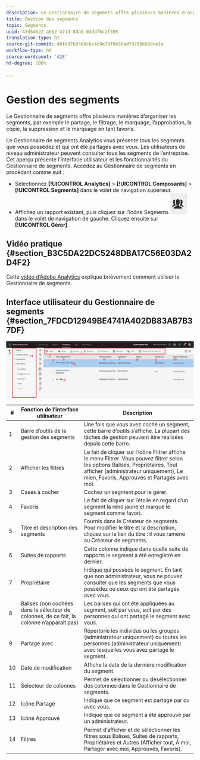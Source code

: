 ```yaml
---
description: Le Gestionnaire de segments offre plusieurs manières d’organiser les segments, par exemple le partage, le filtrage, le marquage, l’approbation, la copie, la suppression et le marquage en tant favoris.
title: Gestion des segments
topic: Segments
uuid: 47d54822-a662-471d-8dab-03ddf6c2f395
translation-type: ht
source-git-commit: d0fe97b9368cbc4c9e79f9e56adf9786b58dce1a
workflow-type: ht
source-wordcount: '428'
ht-degree: 100%

---
```



# Gestion des segments

Le Gestionnaire de segments offre plusieurs manières d’organiser les segments, par exemple le partage, le filtrage, le marquage, l’approbation, la copie, la suppression et le marquage en tant favoris.

Le Gestionnaire de segments Analytics vous présente tous les segments que vous possédez et qui ont été partagés avec vous. Les utilisateurs de niveau administrateur peuvent consulter tous les segments de l’entreprise. Cet aperçu présente l’interface utilisateur et les fonctionnalités du Gestionnaire de segments. Accédez au Gestionnaire de segments en procédant comme suit :

* Sélectionnez **[!UICONTROL Analytics]** > **[!UICONTROL Composants]** > **[!UICONTROL Segments]** dans le volet de navigation supérieur.
* Affichez un rapport existant, puis cliquez sur l’icône Segments ![](assets/segment_icon.png) dans le volet de navigation de gauche. Cliquez ensuite sur **[!UICONTROL Gérer]**.

## Vidéo pratique {#section_B3C5DA22DC5248DBA17C56E03DA2D4F2}

Cette [vidéo d’Adobe Analytics](https://docs.adobe.com/content/help/fr-FR/analytics-learn/tutorials/components/segmentation/segment-management-and-sharing.html) explique brièvement comment utiliser le Gestionnaire de segments.

## Interface utilisateur du Gestionnaire de segments {#section_7FDCD12949BE4741A402DB83AB7B37DF}

![](assets/segment_manager_ui.png)

| # | Fonction de l’interface utilisateur | Description |
|---|---|---|
| 1 | Barre d’outils de la gestion des segments | Une fois que vous avez coché un segment, cette barre d’outils s’affiche. La plupart des tâches de gestion peuvent être réalisées depuis cette barre. |
| 2 | Afficher les filtres | Le fait de cliquer sur l’icône Filtrer affiche le menu Filtrer. Vous pouvez filtrer selon les options Balises, Propriétaires, Tout afficher (administrateur uniquement), Le mien, Favoris, Approuvés et Partagés avec moi. |
| 3 | Cases à cocher | Cochez un segment pour le gérer. |
| 4 | Favoris | Le fait de cliquer sur l’étoile en regard d’un segment la rend jaune et marque le segment comme favori. |
| 5 | Titre et description des segments | Fournis dans le Créateur de segments. Pour modifier le titre et la description, cliquez sur le lien du titre : il vous ramène au Créateur de segments. |
| 6 | Suites de rapports | Cette colonne indique dans quelle suite de rapports le segment a été enregistré en dernier. |
| 7 | Propriétaire | Indique qui possède le segment. En tant que non administrateur, vous ne pouvez consulter que les segments que vous possédez ou ceux qui ont été partagés avec vous. |
| 8 | Balises (non cochées dans le sélecteur de colonnes, de ce fait, la colonne n’apparaît pas) | Les balises qui ont été appliquées au segment, soit par vous, soit par des personnes qui ont partagé le segment avec vous. |
| 9 | Partagé avec | Répertorie les individus ou les groupes (administrateur uniquement) ou toutes les personnes (administrateur uniquement) avec lesquelles vous avez partagé le segment. |
| 10 | Date de modification | Affiche la date de la dernière modification du segment. |
| 11 | Sélecteur de colonnes | Permet de sélectionner ou désélectionner des colonnes dans le Gestionnaire de segments. |
| 12 | Icône Partagé | Indique que ce segment est partagé par ou avec vous. |
| 13 | Icône Approuvé | Indique que ce segment a été approuvé par un administrateur. |
| 14 | Filtres | Permet d’afficher et de sélectionner les filtres sous Balises, Suites de rapports, Propriétaires et Autres (Afficher tout, À moi, Partager avec moi, Approuvés, Favoris). |
